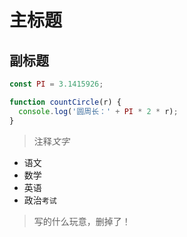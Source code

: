# 主标题

## 副标题

```js
const PI = 3.1415926;

function countCircle(r) {
  console.log('圆周长：' + PI * 2 * r);
}

```

> 注释*文字*

- 语文
- 数学
- 英语
- 政治`考试`


> 写的什么玩意，删掉了！
